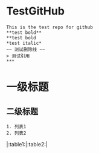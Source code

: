 # TestGitHub
    This is the test repo for github
    **test bold**
    **test bold
    *test italic*
    ~~ 测试删除线 ~~
    > 测试引用
    ***
# 一级标题
## 二级标题
    1. 列表1
    2. 列表2

|:table1:|:table2:|
